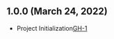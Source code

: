 ## 1.0.0 (March 24, 2022)
- Project Initialization[GH-1]( https://github.com/terraform-alicloud-modules/terraform-alicloud-direct-mail/pull/1)
